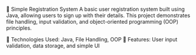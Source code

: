 📝 Simple Registration System
A basic user registration system built using Java, allowing users to sign up with their details. This project demonstrates file handling, input validation, and object-oriented programming (OOP) principles.

🚀 Technologies Used: Java, File Handling, OOP
📌 Features: User input validation, data storage, and simple UI
